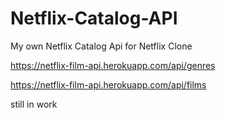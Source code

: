 # Netflix-Catalog-API
My own Netflix Catalog Api for Netflix Clone

https://netflix-film-api.herokuapp.com/api/genres

https://netflix-film-api.herokuapp.com/api/films

still in work
